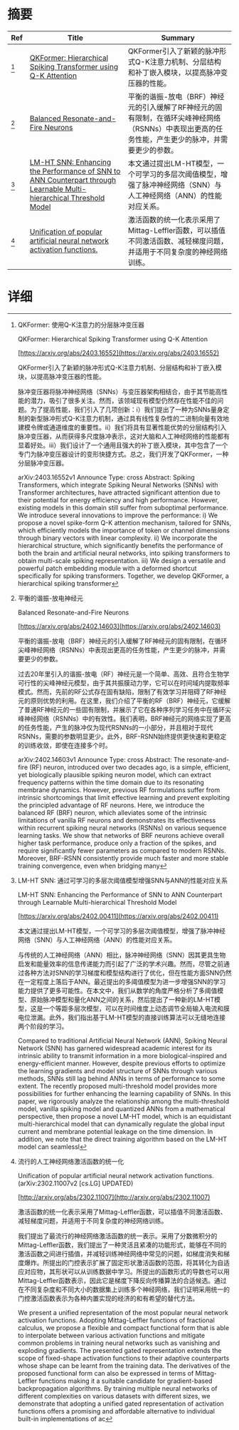# 摘要

| Ref | Title | Summary |
| --- | --- | --- |
| [^1] | [QKFormer: Hierarchical Spiking Transformer using Q-K Attention](https://arxiv.org/abs/2403.16552) | QKFormer引入了新颖的脉冲形式Q-K注意力机制、分层结构和补丁嵌入模块，以提高脉冲变压器的性能。 |
| [^2] | [Balanced Resonate-and-Fire Neurons](https://arxiv.org/abs/2402.14603) | 平衡的谐振-放电（BRF）神经元的引入缓解了RF神经元的固有限制，在循环尖峰神经网络（RSNNs）中表现出更高的任务性能，产生更少的脉冲，并需要更少的参数。 |
| [^3] | [LM-HT SNN: Enhancing the Performance of SNN to ANN Counterpart through Learnable Multi-hierarchical Threshold Model](https://arxiv.org/abs/2402.00411) | 本文通过提出LM-HT模型，一个可学习的多层次阈值模型，增强了脉冲神经网络（SNN）与人工神经网络（ANN）的性能对应关系。 |
| [^4] | [Unification of popular artificial neural network activation functions.](http://arxiv.org/abs/2302.11007) | 激活函数的统一化表示采用了Mittag-Leffler函数，可以插值不同激活函数、减轻梯度问题，并适用于不同复杂度的神经网络训练。 |

# 详细

[^1]: QKFormer: 使用Q-K注意力的分层脉冲变压器

    QKFormer: Hierarchical Spiking Transformer using Q-K Attention

    [https://arxiv.org/abs/2403.16552](https://arxiv.org/abs/2403.16552)

    QKFormer引入了新颖的脉冲形式Q-K注意力机制、分层结构和补丁嵌入模块，以提高脉冲变压器的性能。

    

    脉冲变压器将脉冲神经网络（SNNs）与变压器架构相结合，由于其节能高性能的潜力，吸引了很多关注。然而，该领域现有模型仍然存在性能不佳的问题。为了提高性能，我们引入了几项创新：i）我们提出了一种为SNNs量身定制的新型脉冲形式Q-K注意力机制，通过具有线性复杂性的二进制向量有效地建模令牌或通道维度的重要性。ii）我们将具有显著性能优势的分层结构引入脉冲变压器，从而获得多尺度脉冲表示，这对大脑和人工神经网络的性能都有显着好处。iii）我们设计了一个通用且强大的补丁嵌入模块，其中包含了一个专门为脉冲变压器设计的变形快捷方式。总之，我们开发了QKFormer，一种分层脉冲变压器。

    arXiv:2403.16552v1 Announce Type: cross  Abstract: Spiking Transformers, which integrate Spiking Neural Networks (SNNs) with Transformer architectures, have attracted significant attention due to their potential for energy efficiency and high performance. However, existing models in this domain still suffer from suboptimal performance. We introduce several innovations to improve the performance: i) We propose a novel spike-form Q-K attention mechanism, tailored for SNNs, which efficiently models the importance of token or channel dimensions through binary vectors with linear complexity. ii) We incorporate the hierarchical structure, which significantly benefits the performance of both the brain and artificial neural networks, into spiking transformers to obtain multi-scale spiking representation. iii) We design a versatile and powerful patch embedding module with a deformed shortcut specifically for spiking transformers. Together, we develop QKFormer, a hierarchical spiking transformer
    
[^2]: 平衡的谐振-放电神经元

    Balanced Resonate-and-Fire Neurons

    [https://arxiv.org/abs/2402.14603](https://arxiv.org/abs/2402.14603)

    平衡的谐振-放电（BRF）神经元的引入缓解了RF神经元的固有限制，在循环尖峰神经网络（RSNNs）中表现出更高的任务性能，产生更少的脉冲，并需要更少的参数。

    

    过去20年里引入的谐振-放电（RF）神经元是一个简单、高效、且符合生物学可行性的尖峰神经元模型，由于其共振膜动力学，它可以在时间域内提取频率模式。然而，先前的RF公式存在固有缺陷，限制了有效学习并阻碍了RF神经元的原则优势的利用。在这里，我们介绍了平衡的RF（BRF）神经元，它缓解了普通RF神经元的一些固有限制，并展示了它在各种序列学习任务中在循环尖峰神经网络（RSNNs）中的有效性。我们表明，BRF神经元的网络实现了更高的任务性能，产生的脉冲仅为现代RSNNs的一小部分，并且相对于现代RSNNs，需要的参数明显更少。此外，BRF-RSNN始终提供更快速和更稳定的训练收敛，即使在连接多个时。

    arXiv:2402.14603v1 Announce Type: cross  Abstract: The resonate-and-fire (RF) neuron, introduced over two decades ago, is a simple, efficient, yet biologically plausible spiking neuron model, which can extract frequency patterns within the time domain due to its resonating membrane dynamics. However, previous RF formulations suffer from intrinsic shortcomings that limit effective learning and prevent exploiting the principled advantage of RF neurons. Here, we introduce the balanced RF (BRF) neuron, which alleviates some of the intrinsic limitations of vanilla RF neurons and demonstrates its effectiveness within recurrent spiking neural networks (RSNNs) on various sequence learning tasks. We show that networks of BRF neurons achieve overall higher task performance, produce only a fraction of the spikes, and require significantly fewer parameters as compared to modern RSNNs. Moreover, BRF-RSNN consistently provide much faster and more stable training convergence, even when bridging many 
    
[^3]: LM-HT SNN: 通过可学习的多层次阈值模型增强SNN与ANN的性能对应关系

    LM-HT SNN: Enhancing the Performance of SNN to ANN Counterpart through Learnable Multi-hierarchical Threshold Model

    [https://arxiv.org/abs/2402.00411](https://arxiv.org/abs/2402.00411)

    本文通过提出LM-HT模型，一个可学习的多层次阈值模型，增强了脉冲神经网络（SNN）与人工神经网络（ANN）的性能对应关系。

    

    与传统的人工神经网络（ANN）相比，脉冲神经网络（SNN）因其更具生物启发和能量效率的信息传递能力而引起了广泛的学术兴趣。然而，尽管之前通过各种方法对SNN的学习梯度和模型结构进行了优化，但在性能方面SNN仍然在一定程度上落后于ANN。最近提出的多阈值模型为进一步增强SNN的学习能力提供了更多可能性。在本文中，我们从数学的角度严格分析了多阈值模型、原始脉冲模型和量化ANN之间的关系，然后提出了一种新的LM-HT模型，这是一个等距多层次模型，可以在时间维度上动态调节全局输入电流和膜电位泄漏。此外，我们指出基于LM-HT模型的直接训练算法可以无缝地连接两个阶段的学习。

    Compared to traditional Artificial Neural Network (ANN), Spiking Neural Network (SNN) has garnered widespread academic interest for its intrinsic ability to transmit information in a more biological-inspired and energy-efficient manner. However, despite previous efforts to optimize the learning gradients and model structure of SNNs through various methods, SNNs still lag behind ANNs in terms of performance to some extent. The recently proposed multi-threshold model provides more possibilities for further enhancing the learning capability of SNNs. In this paper, we rigorously analyze the relationship among the multi-threshold model, vanilla spiking model and quantized ANNs from a mathematical perspective, then propose a novel LM-HT model, which is an equidistant multi-hierarchical model that can dynamically regulate the global input current and membrane potential leakage on the time dimension. In addition, we note that the direct training algorithm based on the LM-HT model can seamlessl
    
[^4]: 流行的人工神经网络激活函数的统一化

    Unification of popular artificial neural network activation functions. (arXiv:2302.11007v2 [cs.LG] UPDATED)

    [http://arxiv.org/abs/2302.11007](http://arxiv.org/abs/2302.11007)

    激活函数的统一化表示采用了Mittag-Leffler函数，可以插值不同激活函数、减轻梯度问题，并适用于不同复杂度的神经网络训练。

    

    我们提出了最流行的神经网络激活函数的统一表示。采用了分数微积分的Mittag-Leffler函数，我们提出了一种灵活且紧凑的功能形式，能够在不同的激活函数之间进行插值，并减轻训练神经网络中常见的问题，如梯度消失和梯度爆炸。所提出的门控表示扩展了固定形状激活函数的范围，将其转化为自适应对应物，其形状可以从训练数据中学习。所提出的函数形式的导数也可以用Mittag-Leffler函数表示，因此它是梯度下降反向传播算法的合适候选。通过在不同复杂度和不同大小的数据集上训练多个神经网络，我们证明采用统一的门控激活函数表示为各种内置实现的经济的和有希望的替代方法。

    We present a unified representation of the most popular neural network activation functions. Adopting Mittag-Leffler functions of fractional calculus, we propose a flexible and compact functional form that is able to interpolate between various activation functions and mitigate common problems in training neural networks such as vanishing and exploding gradients. The presented gated representation extends the scope of fixed-shape activation functions to their adaptive counterparts whose shape can be learnt from the training data. The derivatives of the proposed functional form can also be expressed in terms of Mittag-Leffler functions making it a suitable candidate for gradient-based backpropagation algorithms. By training multiple neural networks of different complexities on various datasets with different sizes, we demonstrate that adopting a unified gated representation of activation functions offers a promising and affordable alternative to individual built-in implementations of ac
    

